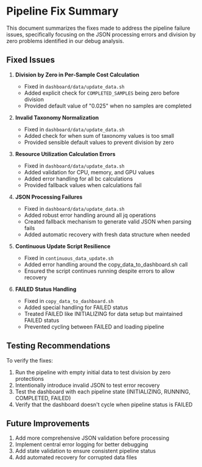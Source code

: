 # Pipeline Fix Summary

This document summarizes the fixes made to address the pipeline failure issues, specifically focusing on the JSON processing errors and division by zero problems identified in our debug analysis.

## Fixed Issues

1. **Division by Zero in Per-Sample Cost Calculation**
   - Fixed in `dashboard/data/update_data.sh`
   - Added explicit check for `COMPLETED_SAMPLES` being zero before division
   - Provided default value of "0.025" when no samples are completed

2. **Invalid Taxonomy Normalization**
   - Fixed in `dashboard/data/update_data.sh`
   - Added check for when sum of taxonomy values is too small
   - Provided sensible default values to prevent division by zero

3. **Resource Utilization Calculation Errors**
   - Fixed in `dashboard/data/update_data.sh`
   - Added validation for CPU, memory, and GPU values
   - Added error handling for all bc calculations
   - Provided fallback values when calculations fail

4. **JSON Processing Failures**
   - Fixed in `dashboard/data/update_data.sh`
   - Added robust error handling around all jq operations
   - Created fallback mechanism to generate valid JSON when parsing fails
   - Added automatic recovery with fresh data structure when needed

5. **Continuous Update Script Resilience**
   - Fixed in `continuous_data_update.sh`
   - Added error handling around the copy_data_to_dashboard.sh call
   - Ensured the script continues running despite errors to allow recovery

6. **FAILED Status Handling**
   - Fixed in `copy_data_to_dashboard.sh`
   - Added special handling for FAILED status
   - Treated FAILED like INITIALIZING for data setup but maintained FAILED status
   - Prevented cycling between FAILED and loading pipeline

## Testing Recommendations

To verify the fixes:

1. Run the pipeline with empty initial data to test division by zero protections
2. Intentionally introduce invalid JSON to test error recovery
3. Test the dashboard with each pipeline state (INITIALIZING, RUNNING, COMPLETED, FAILED)
4. Verify that the dashboard doesn't cycle when pipeline status is FAILED

## Future Improvements

1. Add more comprehensive JSON validation before processing
2. Implement central error logging for better debugging
3. Add state validation to ensure consistent pipeline status
4. Add automated recovery for corrupted data files